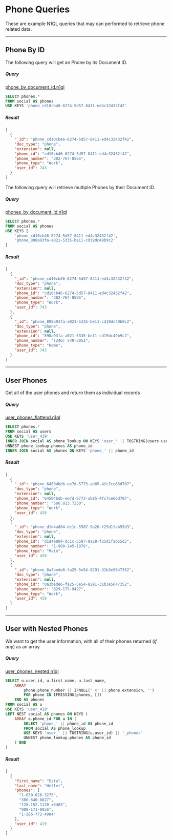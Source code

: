 # Phone Queries

These are example N1QL queries that may can performed to retrieve phone related data.

---

## Phone By ID

The following query will get an Phone by its Document ID.

##### Query

[phone_by_document_id.n1ql](queries/phones/phone_by_document_id.n1ql)

```sql
SELECT phones.*
FROM social AS phones
USE KEYS 'phone_cd10cb46-6274-5d57-8411-ed4c32432f42'
```

##### Result

```json
[
  {
    "_id": "phone_cd10cb46-6274-5d57-8411-ed4c32432f42",
    "doc_type": "phone",
    "extension": null,
    "phone_id": "cd10cb46-6274-5d57-8411-ed4c32432f42",
    "phone_number": "302-767-8565",
    "phone_type": "Work",
    "user_id": 743
  }
]
```

The following query will retrieve multiple Phones by their Document ID.

##### Query

[phones_by_document_id.n1ql](queries/phones/phones_by_document_id.n1ql)

```sql
SELECT phones.*
FROM social AS phones
USE KEYS [
    'phone_cd10cb46-6274-5d57-8411-ed4c32432f42',
    'phone_898a93fa-a021-5335-be11-cd19dc49b9c2'
]
```

##### Result

```json
[
  {
    "_id": "phone_cd10cb46-6274-5d57-8411-ed4c32432f42",
    "doc_type": "phone",
    "extension": null,
    "phone_id": "cd10cb46-6274-5d57-8411-ed4c32432f42",
    "phone_number": "302-767-8565",
    "phone_type": "Work",
    "user_id": 743
  },
  {
    "_id": "phone_898a93fa-a021-5335-be11-cd19dc49b9c2",
    "doc_type": "phone",
    "extension": null,
    "phone_id": "898a93fa-a021-5335-be11-cd19dc49b9c2",
    "phone_number": "(246) 549-3051",
    "phone_type": "Home",
    "user_id": 743
  }
]
```

---

## User Phones

Get all of the user phones and return them as individual records

##### Query

[user_phones_flattend.n1ql](queries/phones/phones_by_document_id.n1ql)

```sql
SELECT phones.*
FROM social AS users
USE KEYS 'user_439'
INNER JOIN social AS phone_lookup ON KEYS 'user_' || TOSTRING(users.user_id) || '_phones'
UNNEST phone_lookup.phones AS phone_id
INNER JOIN social AS phones ON KEYS 'phone_' || phone_id
```

##### Result

```json
[
  {
    "_id": "phone_64504bdb-ee7d-5773-ab85-4fc7ce66d707",
    "doc_type": "phone",
    "extension": null,
    "phone_id": "64504bdb-ee7d-5773-ab85-4fc7ce66d707",
    "phone_number": "586.813.7230",
    "phone_type": "Work",
    "user_id": 439
  },
  {
    "_id": "phone_d1d4a804-dc1c-5587-9a28-f25d1fab55d3",
    "doc_type": "phone",
    "extension": null,
    "phone_id": "d1d4a804-dc1c-5587-9a28-f25d1fab55d3",
    "phone_number": "1-980-145-1878",
    "phone_type": "Main",
    "user_id": 439
  },
  {
    "_id": "phone_0a3bede6-fa25-5e54-8291-31b3e5647352",
    "doc_type": "phone",
    "extension": null,
    "phone_id": "0a3bede6-fa25-5e54-8291-31b3e5647352",
    "phone_number": "629-175-9427",
    "phone_type": "Work",
    "user_id": 439
  }
]
```

---

## User with Nested Phones

We want to get the user information, with all of their phones returned (*if any*) as an array.

##### Query

[user_phones_nested.n1ql](queries/phones/user_phones_nested.n1ql)

```sql
SELECT u.user_id, u.first_name, u.last_name,
    ARRAY
        phone.phone_number || IFNULL(' x' || phone.extension, '')
        FOR phone IN IFMISSING(phones, [])
    END AS phones
FROM social AS u
USE KEYS 'user_419'
LEFT NEST social AS phones ON KEYS (
    ARRAY a.phone_id FOR a IN (
        SELECT 'phone_' || phone_id AS phone_id
        FROM social AS phone_lookup
        USE KEYS 'user_' || TOSTRING(u.user_id) || '_phones'
        UNNEST phone_lookup.phones AS phone_id
    ) END
)
```

##### Result

```json
[
  {
    "first_name": "Esta",
    "last_name": "Heller",
    "phones": [
      "1-630-026-3275",
      "306-640-8827",
      "128.152.1120 x6483",
      "008-171-0056",
      "1-286-772-4984"
    ],
    "user_id": 419
  }
]
```